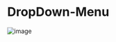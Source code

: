 # DropDown-Menu
![image](https://user-images.githubusercontent.com/49983724/164406213-8d93c250-fee7-4daf-bd8d-9b88f545cd0e.png)
